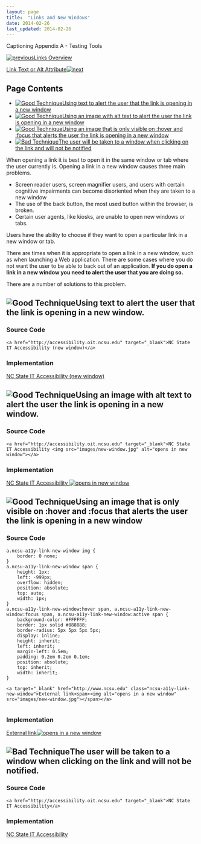 ```yaml
---
layout: page
title:  "Links and New Windows"
date: 2014-02-26
last_updated: 2014-02-26
---
```


Captioning Appendix A - Testing Tools

[![previous](images/left-arrow.png)Links Overview](http://accessibility.oit.ncsu.edu/training/accessibility-handbook/links.html)

[Link Text or Alt Attribute![next](images/right-arrow.png)](http://accessibility.oit.ncsu.edu/training/accessibility-handbook/link-text-alt.html)

Page Contents
-------------

-   [![Good Technique](images/checkmark-small.png "Good Technique")Using text to alert the user that the link is opening in a new window](#1)
-   [![Good Technique](images/checkmark-small.png "Good Technique")Using an image with alt text to alert the user the link is opening in a new window](#2)
-   [![Good Technique](images/checkmark-small.png "Good Technique")Using an image that is only visible on :hover and :focus that alerts the user the link is opening in a new window](#3)
-   [![Bad Technique](images/x-small.png "Bad Technique")The user will be taken to a window when clicking on the link and will not be notified](#4)

When opening a link it is best to open it in the same window or tab where the user currently is. Opening a link in a new window causes three main problems.

-   Screen reader users, screen magnifier users, and users with certain cognitive impairments can become disoriented when they are taken to a new window
-   The use of the back button, the most used button within the browser, is broken.
-   Certain user agents, like kiosks, are unable to open new windows or tabs.

Users have the ability to choose if they want to open a particular link in a new window or tab.

There are times when it is appropriate to open a link in a new window, such as when launching a Web application. There are some cases where you do not want the user to be able to back out of an application. **If you do open a link in a new window you need to alert the user that you are doing so.**

There are a number of solutions to this problem.

![Good Technique](images/checkmark-small.png "Good Technique")Using text to alert the user that the link is opening in a new window.
------------------------------------------------------------------------------------------------------------------------------------

### Source Code

```
<a href="http://accessibility.oit.ncsu.edu" target="_blank">NC State IT Accessibility (new window)</a>
```

### Implementation

[NC State IT Accessibility (new window)](http://accessibility.oit.ncsu.edu)

![Good Technique](images/checkmark-small.png "Good Technique")Using an image with alt text to alert the user the link is opening in a new window.
-------------------------------------------------------------------------------------------------------------------------------------------------

### Source Code

```
<a href="http://accessibility.oit.ncsu.edu" target="_blank">NC State IT Accessibility <img src="images/new-window.jpg" alt="opens in new window"></a>
```

### Implementation

[NC State IT Accessibility ![opens in new window](images/new-window.jpg)](http://accessibility.oit.ncsu.edu)

![Good Technique](images/checkmark-small.png "Good Technique")Using an image that is only visible on :hover and :focus that alerts the user the link is opening in a new window
-------------------------------------------------------------------------------------------------------------------------------------------------------------------------------

### Source Code

```
a.ncsu-a11y-link-new-window img {
    border: 0 none;
}
a.ncsu-a11y-link-new-window span {
    height: 1px;
    left: -999px;
    overflow: hidden;
    position: absolute;
    top: auto;
    width: 1px;
}
a.ncsu-a11y-link-new-window:hover span, a.ncsu-a11y-link-new-window:focus span, a.ncsu-a11y-link-new-window:active span {
    background-color: #FFFFFF;
    border: 1px solid #888888;
    border-radius: 5px 5px 5px 5px;
    display: inline;
    height: inherit;
    left: inherit;
    margin-left: 0.5em;
    padding: 0.2em 0.2em 0.1em;
    position: absolute;
    top: inherit;
    width: inherit;
}

<a target="_blank" href="http://www.ncsu.edu" class="ncsu-a11y-link-new-window">External link<span><img alt="opens in a new window" src="images/new-window.jpg"></span></a>
                
```

### Implementation

[External link![opens in a new window](images/new-window.jpg)](http://www.ncsu.edu)

![Bad Technique](images/x-small.png "Bad Technique")The user will be taken to a window when clicking on the link and will not be notified.
------------------------------------------------------------------------------------------------------------------------------------------

### Source Code

```
<a href="http://accessibility.oit.ncsu.edu" target="_blank">NC State IT Accessibility</a>
```

### Implementation

[NC State IT Accessibility](http://accessibility.oit.ncsu.edu)
